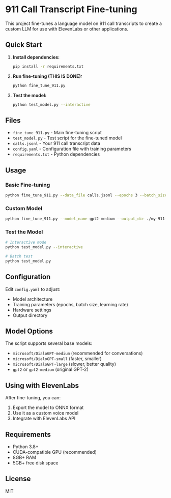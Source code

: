 # 911 Call Transcript Fine-tuning

This project fine-tunes a language model on 911 call transcripts to create a custom LLM for use with ElevenLabs or other applications.

## Quick Start

1. **Install dependencies:**
   ```bash
   pip install -r requirements.txt
   ```

2. **Run fine-tuning (THIS IS DONE):**
   ```bash
   python fine_tune_911.py
   ```

3. **Test the model:**
   ```bash
   python test_model.py --interactive
   ```

## Files

- `fine_tune_911.py` - Main fine-tuning script
- `test_model.py` - Test script for the fine-tuned model
- `calls.jsonl` - Your 911 call transcript data
- `config.yaml` - Configuration file with training parameters
- `requirements.txt` - Python dependencies

## Usage

### Basic Fine-tuning
```bash
python fine_tune_911.py --data_file calls.jsonl --epochs 3 --batch_size 4
```

### Custom Model
```bash
python fine_tune_911.py --model_name gpt2-medium --output_dir ./my-911-model
```

### Test the Model
```bash
# Interactive mode
python test_model.py --interactive

# Batch test
python test_model.py
```

## Configuration

Edit `config.yaml` to adjust:
- Model architecture
- Training parameters (epochs, batch size, learning rate)
- Hardware settings
- Output directory

## Model Options

The script supports several base models:
- `microsoft/DialoGPT-medium` (recommended for conversations)
- `microsoft/DialoGPT-small` (faster, smaller)
- `microsoft/DialoGPT-large` (slower, better quality)
- `gpt2` or `gpt2-medium` (original GPT-2)

## Using with ElevenLabs

After fine-tuning, you can:
1. Export the model to ONNX format
2. Use it as a custom voice model
3. Integrate with ElevenLabs API

## Requirements

- Python 3.8+
- CUDA-compatible GPU (recommended)
- 8GB+ RAM
- 5GB+ free disk space

## License

MIT
